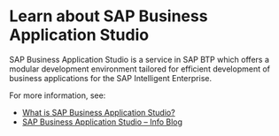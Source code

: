 # Learn about SAP Business Application Studio

SAP Business Application Studio is a service in SAP BTP which offers a modular development environment tailored for efficient development of business applications for the SAP Intelligent Enterprise.

For more information, see:
* [What is SAP Business Application Studio?](https://help.sap.com/viewer/9d1db9835307451daa8c930fbd9ab264/Cloud/en-US/8f46c6e6f86641cc900871c903761fd4.html)
* [SAP Business Application Studio – Info Blog](https://blogs.sap.com/2020/07/14/sap-business-application-studio-info-blog/)
